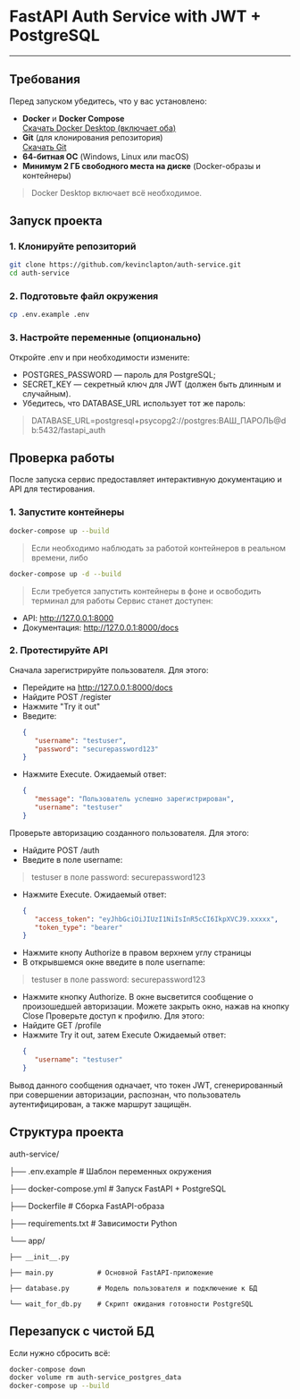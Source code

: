 # FastAPI Auth Service with JWT + PostgreSQL

---

## Требования

Перед запуском убедитесь, что у вас установлено:

- **Docker** и **Docker Compose**  
  [Скачать Docker Desktop (включает оба)](https://www.docker.com/products/docker-desktop/)
- **Git** (для клонирования репозитория)  
  [Скачать Git](https://git-scm.com/)
- **64-битная ОС** (Windows, Linux или macOS)
- **Минимум 2 ГБ свободного места на диске** (Docker-образы и контейнеры)

> Docker Desktop включает всё необходимое.

## Запуск проекта


### 1. Клонируйте репозиторий
   ```bash
   git clone https://github.com/kevinclapton/auth-service.git
   cd auth-service
   ```
### 2. Подготовьте файл окружения
   ```bash
   cp .env.example .env
   ```
### 3. Настройте переменные (опционально)
Откройте .env и при необходимости измените:
- POSTGRES_PASSWORD — пароль для PostgreSQL;
- SECRET_KEY — секретный ключ для JWT (должен быть длинным и случайным).
- Убедитесь, что DATABASE_URL использует тот же пароль:
>DATABASE_URL=postgresql+psycopg2://postgres:ВАШ_ПАРОЛЬ@db:5432/fastapi_auth

## Проверка работы

После запуска сервис предоставляет интерактивную документацию и API для тестирования.
### 1. Запустите контейнеры
   ```bash
   docker-compose up --build
   ```
   >Если необходимо наблюдать за работой контейнеров в реальном времени, либо
   ```bash
   docker-compose up -d --build
   ```
   >Если требуется запустить контейнеры в фоне и освободить терминал для работы
Сервис станет доступен:
- API: http://127.0.0.1:8000
- Документация: http://127.0.0.1:8000/docs
### 2. Протестируйте API
Сначала зарегистрируйте пользователя. Для этого:
- Перейдите на http://127.0.0.1:8000/docs
- Найдите POST /register
- Нажмите "Try it out"
- Введите:
   ```json
   {
      "username": "testuser",
      "password": "securepassword123"
   }
   ```
- Нажмите Execute. Ожидаемый ответ:
   ```json
   {
      "message": "Пользователь успешно зарегистрирован",
      "username": "testuser"
   }
   ```
Проверьте авторизацию созданного пользователя. Для этого:
- Найдите POST /auth
- Введите в поле username:
>testuser
в поле password:
>securepassword123
- Нажмите Execute. Ожидаемый ответ:
   ```json
   {
      "access_token": "eyJhbGciOiJIUzI1NiIsInR5cCI6IkpXVCJ9.xxxxx",
      "token_type": "bearer"
   }
   ```
- Нажмите кнопу Authorize в правом верхнем углу страницы
- В открывшемся окне введите в поле username:
>testuser
в поле password:
>securepassword123
- Нажмите кнопку Authorize. В окне высветится сообщение о произошедшей авторизации. Можете закрыть окно, нажав на кнопку Close
Проверьте доступ к профилю. Для этого:
- Найдите GET /profile
- Нажмите Try it out, затем Execute
   Ожидаемый ответ:
   ```json
   {
      "username": "testuser"
   }
   ```
Вывод данного сообщения одначает, что токен JWT, сгенерированный при совершении авторизации, распознан, что пользователь аутентифицирован, а также маршрут защищён.

## Структура проекта

auth-service/

├── .env.example          # Шаблон переменных окружения

├── docker-compose.yml    # Запуск FastAPI + PostgreSQL

├── Dockerfile            # Сборка FastAPI-образа

├── requirements.txt      # Зависимости Python

└── app/

    ├── __init__.py

    ├── main.py           # Основной FastAPI-приложение

    ├── database.py       # Модель пользователя и подключение к БД

    └── wait_for_db.py    # Скрипт ожидания готовности PostgreSQL

## Перезапуск с чистой БД

Если нужно сбросить всё:
   ```bash
   docker-compose down
   docker volume rm auth-service_postgres_data
   docker-compose up --build
   ```